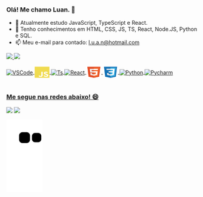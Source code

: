 ### Olá! Me chamo Luan. 👋

* 🌱 Atualmente estudo JavaScript, TypeScript e React.
* 🌱 Tenho conhecimentos em HTML, CSS, JS, TS, React, Node.JS, Python e SQL.
* 📫 Meu e-mail para contado: l.u.a.n@hotmail.com

<div>
  <a href="https://github.com/LuanSOliveira">
  <img height="180em" src="https://github-readme-stats.vercel.app/api?username=LuanSOliveira&show_icons=true&theme=tokyonight&include_all_commits=true&count_private=true"/>
  <img height="180em" src="https://github-readme-stats.vercel.app/api/top-langs/?username=LuanSOliveira&layout=compact&langs_count=6&theme=tokyonight"/>
</div>
<div style="display: inline_block"><br>
  <img align="center" alt="VSCode" height="30" width="40" src="https://cdn.jsdelivr.net/gh/devicons/devicon/icons/vscode/vscode-original.svg">
  <img align="center" alt="Js" height="30" width="40" src="https://raw.githubusercontent.com/devicons/devicon/master/icons/javascript/javascript-plain.svg">
  <img align="center" alt="Ts" height="30" width="40" src="https://cdn.jsdelivr.net/gh/devicons/devicon/icons/typescript/typescript-original.svg">
  <img align="center" alt="React" height="30" width="40" src="https://cdn.jsdelivr.net/gh/devicons/devicon/icons/react/react-original.svg">
  <img align="center" alt="HTML" height="30" width="40" src="https://raw.githubusercontent.com/devicons/devicon/master/icons/html5/html5-original.svg">
  <img align="center" alt="CSS" height="30" width="40" src="https://raw.githubusercontent.com/devicons/devicon/master/icons/css3/css3-original.svg">
  <img align="center" alt="Python" height="30" width="40" src="https://cdn.jsdelivr.net/gh/devicons/devicon/icons/python/python-original.svg">
  <img align="center" alt="Pycharm" height="30" width="40" src="https://cdn.jsdelivr.net/gh/devicons/devicon/icons/pycharm/pycharm-original.svg">
</div>
 
 <br>
 
  ### Me segue nas redes abaixo! 😄
 
<div> 
 <a href="https://www.instagram.com/l.u.a.n_santos/" target="_blank"><img src="https://img.shields.io/badge/-Instagram-%23E4405F?style=for-the-badge&logo=instagram&logoColor=white" target="_blank"></a>
 <a href="https://www.linkedin.com/in/luan-santos-oliveira-4b2a011a3/" target="_blank"><img src="https://img.shields.io/badge/-LinkedIn-%230077B5?style=for-the-badge&logo=linkedin&logoColor=white" target="_blank"></a> 
 
  ![Snake animation](https://github.com/LuanSOliveira/LuanSOliveira/blob/output/github-contribution-grid-snake.svg)

</div>

